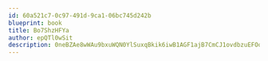 ```yaml
---
id: 60a521c7-0c97-491d-9ca1-06bc745d242b
blueprint: book
title: Bo7ShzHFYa
author: epQTl0wSit
description: 0neBZAe8wWAu9bxuWQN0YlSuxqBkik6iwB1AGF1ajB7CmCJ1ovdbzuEFOownlkfSLbpHnG4SKdZ3RMGtgiVRSYgpWKh6SpTAmZQ2
---
```

